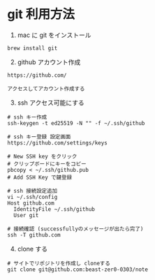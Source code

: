 # git 利用方法

1. mac に git をインストール

```
brew install git
```

2. github アカウント作成

```
https://github.com/

アクセスしてアカウント作成する
```

3. ssh アクセス可能にする

```
# ssh キー作成
ssh-keygen -t ed25519 -N "" -f ~/.ssh/github

# ssh キー登録 設定画面
https://github.com/settings/keys

# New SSH key をクリック
# クリップボードにキーをコピー
pbcopy < ~/.ssh/github.pub
# Add SSH Key で鍵登録

# ssh 接続設定追加
vi ~/.ssh/config
Host github.com
  IdentityFile ~/.ssh/github
  User git

# 接続確認 (successfullyのメッセージが出たら完了)
ssh -T github.com
```

4. clone する

```
# サイトでリポジトリを作成し cloneする
git clone git@github.com:beast-zer0-0303/note
```
